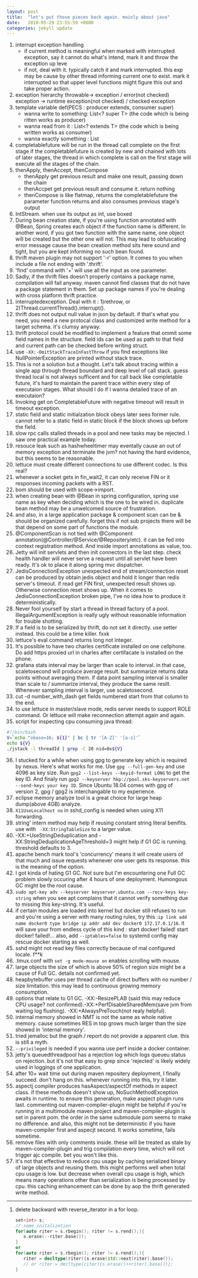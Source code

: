 ```yaml
---
layout: post
title:  "let's put those pieces back again. mainly about java"
date:   2018-05-29 23:55:59 +0800
categories: jekyll update
---
```


1. interrupt exception handling
    * if current method is meaningful when marked with interrupted exception, say
    it cannot do what's intend,
    mark it and throw the exception up leve
    * if not, deal with it. typically catch it and mark interrupted. this exp
    may be cause by other thread informing current one to exist. mark it interrupted 
    so that upper level functions might figure this out and take proper action.
2. exception hierarchy
    throwable-> exception / error(not checked)
    exception -> runtime exception(not checked) / checked exception
3. template variable def(PECS : producer extends, consumer super)
    * wanna write to something: List<? super T> (the code which is being ritten works as producer)
    * wanna read from it : List<? extends T> (the code which is being written works as consumer)
    * wanna exactly something : List<T>
4. completablefuture will be run in the thread call complete on the first stage
    if the completablefuture is created by new and chained with lots of later stages, the thread in which
    complete is call on the first stage will execute all the stages of the chain.
5. thenApply, thenAccept, thenCompose
    * thenApply get previous result and make one result, passing down the chain
    * thenAccpet get previous result and consume it. return nothing
    * thenCompose is like flatmap, returns the completablefuture the parameter function returns 
   and also consumes previous stage's output
6. IntStream. when use its output as int, use boxed
7. During bean creation state, if you're using function annotated with @Bean, Spring creates each object if the function name is different. In another word, if you got two function with the same name, one object will be created but the other one will not. This may lead to obfuscating error message cause the bean creation method sits here sound and tight, but you are kept informing no such bean found.
8. thrift maven plugin may not support '-r' option. It comes to you when include a file not ending with '.thrift'. 
9. 'find' command with '+' will use all the input as one parameter.
10. Sadly, if the thrift files doesn't properly contains a package name, compilation will fail anyway. maven cannot find classes that do not have a package statement in them. Set up package names if you're dealing with cross platform thrift practice.
11. interruptedexception. Deal with it : 1)rethrow, or 2)Thread.currentThread().interrupt(). 
12. thrift does not output null value in json by default. if that's what you need, you need a new protocal class and customized write method for a target schema. it's clumsy anyway.
13. thrift protocol could be modified to implement a feature that ommit some field names in the structure. field ids can be used as path to that field and current path can be checked before writing struct.
14. use ```-XX:-OmitStackTraceInFastThrow``` if you find exceptions like NullPointerException are printed without stack trace.
15. This is not a solution but a thought. Let's talk about tracing within a single app through thread boundard and deep level of call stack. guess thread local is not always sufficent and for call back like completable future, it's hard to maintain the parent trace within every step of executaion stages. What should I do if I wanna detailed trace of an executaion?
16. Invoking get on CompletableFuture with negative timeout will result in timeout exception.
17. static field and static initialzation block obeys later sees former rule. cannot refer to a static field in static block if the block shows up before the field.
18. slow rpc calls stalled threads in a pool and new tasks may be rejected. I saw one practical example today.
19. resouce leak such as hashwheeltimer may eventally cause an out of memory exception and terminate the jvm? not having the hard evidence, but this seems to be reasonable.
20. lettuce must create different connections to use different codec. Is this real?
21. whenever a socket gets in fin_wait2, it can only receive FIN or it responses incoming packets with a RST.
22. bom should be used with scope->import. 
23. when creating bean with @Bean in spring configuration, spring use name as key when deciding which is the one to be wired in. duplicate bean method may be a unwelcomed source of frustration.
24. and also, in a large application package & component scan can be & should be organized carefully. forget this if not sub projects there will be that depend on some part of functions the module.
25. @ComponentScan is not tied with @Component annotation(@Controller/@Service/@Repositery/etc). it can be fed into context registration method. And inside import annotations as value, too.
26. Jetty will init servlets and then init connectors in the last step. check health handler will never serve a request until all servlet have been ready. It's ok to place it along spring mvc dispatcher.
27. JedisConnectionException unexpected end of stream/connection reset can be produced by obtain jedis object and hold it longer than redis server's timeout. if read get FIN first, unexpected result shows up. Otherwise connection reset shows up. When it comes to JedisConnectionException broken pipe, I've no idea how to produce it deterministically.
28. Never fool yourself by start a thread in thread factory of a pool. IllegalArgumentException is really ugly without reasonable information for trouble shotting.
29. If a field is to be serialized by thrift, do not set it directly. use setter instead. this could be a time killer. fxxk
30. lettuce's eval command returns long not integer. 
31. It's possible to have two charles certificate installed on one cellphone. Do add https proxied url in charles after certifacate is installed on the phone.
32. grafana stats interval may be larger than scale to interval. in that case, scaletosecond will produce average result. but summarize returns data points without averaging them. if data point sampling interval is smaller than scale to / summarize interval, they produce the same resilt. Whenever sampling interval is larger, use scaletosecond.
33. cut -d number_with_dash get fields numbered start from that column to the end. 
34. to use lettuce in master/slave mode, redis server needs to support ROLE command. Or lettuce will make reconnection attempt again and again.
35. script for inspecting cpu consuming java thread:
   ```bash
 #!/bin/bash
 V=`echo "obase=16; ${1}" | bc | tr '[A-Z]' '[a-z]'`
 echo ${V}
 ./jstack -l threadId | grep -C 20 nid=0x${V}

   ```
36. I stucked for a while when using gpg to generate key which is required by nexus. Here's what works for me. Use `gpg --full-gen-key` and use 4096 as key size.  Run `gpg2 --list-keys --keyid-format LONG` to get the key ID. And finaly run `gpg2 --keyserver hkp://pool.sks-keyservers.net --send-keys your key ID`. Since Ubuntu 18.04 comes with gpg of version 2, gpg / gpg2 is interchangable to my experience.
37. eclipse memory analyze tool is a great choice for large heap dump(above 4GB) analyze.
38. `X11UseLocalhost no` in sshd_config is needed when using X11 forwarding.
39. string' intern method may help if reusing constant string literal benifits. use with ` -XX:StringTableSize` to a larger value.
40. -XX:+UseStringDeduplication and -XX:StringDeduplicationAgeThreshold=3 might help if G1 GC is running. threshold defaults to 3.
41. apache bench mark tool's 'concurrency' means it will create users of that much and issue requests whenever one user gets its response. this is the meaning of the option.
42. I got kinda of hating G1 GC. Not sure but I'm encountering one Full GC problem slowly occuring after 4 hours of one deployment. Humongous GC might be the root cause.
43. `sudo apt-key adv --keyserver keyserver.ubuntu.com --recv-keys key-string` when you see apt complains that it cannot verify something due to missing this key-string. It's useful. 
44. if certain modules are loaded into kernel but docker still refuses to run and you're using a server with many routing rules, try this :`ip link add name docker0 type bridge ip addr add dev docker0 172.17.0.1/16`. it will save your from endless cycle of this kind : start docker! failed! start docker! failed!...   also, add `--iptables=false` to systemd config may rescue docker starting as well.
45. sshd might not read key files correctly because of mal configured locale. f**k
46. .tmux.conf with `set -g mode-mouse on` enables scrolling with mouse.
47. large objects the size of which is above 50% of region size might be a cause of Full GC. details not confirmed yet.
48. heapbytebuffer uses per thread cache of direct buffers with no number / size limitation. this may lead to continuous growing memory consumption.
49. options that relate to G1 GC. -XX:-ResizePLAB (said this may reduce CPU usage? not confirmed).-XX:+PerfDisableSharedMem(save jvm from waiting log flushing). -XX:+AlwaysPreTouch(not realy helpful).
50. internal memory showed in NMT is not the same as whole native memory. cause sometimes RES in top grows much larger than the size showed in 'internal memory'.
51. tried jemalloc but the graph / report do not provide a apparent clue. this is still a myth.
52. `--privileged` is needed if you wanna use perf inside a docker container.
53. jetty's queuedthreadpool has a rejection log which logs queueu status on rejection. but it's not that easy to grep since 'rejected' is likely widely used in loggings of one application.
54. after 10+ wait time out during maven repositery deployment, I finally succeed. don't hang on this. whenever running into this, try it later.
55. aspectj compiler produces hasAspect/aspectOf methods in aspect class. if these methods doesn't show up, NoSuchMethodException awaits in runtime. to ensure this generation, make aspject plugin runs last. commenting out maven-compiler-plugin might be helpful if you're running in a multimodule maven project and maven-compiler-plugin is set in parent pom. the order in the same submodule pom seems to make no difference. and also, this might not be deterministic if you have maven-compiler first and aspecjt second. It works sometime, fails sometime.
56. remove files with only comments inside. these will be treated as stale by maven-compiler-plugin and trig compilation every time, which will not trigger ajc compile. bet you won't like this.
57. it's not that effective to reduce cpu usage by caching serialized binary of large objects and reusing them. this might performs well when total cpu usage is low. but decrease when overall cpu usage is high, which means many operations other than serialization is being processed by cpu. this caching enhancement can be done by aop the thrift generated write method.
---------------------------------------
1. delete backward with reverse_iterator in a for loop. 
   ```c++
   set<int> s;
   // some initalization
   for(auto riter = s.rbegin(); riter != s.rend();){
      s.erase(--riter.base());
   }
   or
   for(auto riter = s.rbegin(); riter != s.rend();){
      riter = decltype(riter){s.erase(std::next(riter).base());
      // or riter = decltype(riter){s.erase((++riter).base())};
   }
   ```
   
   
[jekyll-docs]: http://jekyllrb.com/docs/home
[jekyll-gh]:   https://github.com/jekyll/jekyll
[jekyll-talk]: https://talk.jekyllrb.com/
